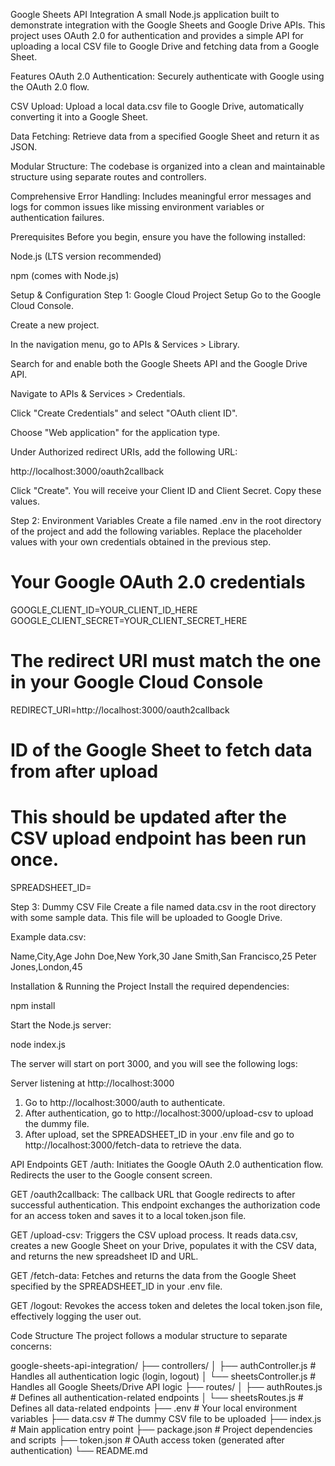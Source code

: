 Google Sheets API Integration
A small Node.js application built to demonstrate integration with the Google Sheets and Google Drive APIs. This project uses OAuth 2.0 for authentication and provides a simple API for uploading a local CSV file to Google Drive and fetching data from a Google Sheet.

Features
OAuth 2.0 Authentication: Securely authenticate with Google using the OAuth 2.0 flow.

CSV Upload: Upload a local data.csv file to Google Drive, automatically converting it into a Google Sheet.

Data Fetching: Retrieve data from a specified Google Sheet and return it as JSON.

Modular Structure: The codebase is organized into a clean and maintainable structure using separate routes and controllers.

Comprehensive Error Handling: Includes meaningful error messages and logs for common issues like missing environment variables or authentication failures.

Prerequisites
Before you begin, ensure you have the following installed:

Node.js (LTS version recommended)

npm (comes with Node.js)

Setup & Configuration
Step 1: Google Cloud Project Setup
Go to the Google Cloud Console.

Create a new project.

In the navigation menu, go to APIs & Services > Library.

Search for and enable both the Google Sheets API and the Google Drive API.

Navigate to APIs & Services > Credentials.

Click "Create Credentials" and select "OAuth client ID".

Choose "Web application" for the application type.

Under Authorized redirect URIs, add the following URL:

http://localhost:3000/oauth2callback

Click "Create". You will receive your Client ID and Client Secret. Copy these values.

Step 2: Environment Variables
Create a file named .env in the root directory of the project and add the following variables. Replace the placeholder values with your own credentials obtained in the previous step.

# Your Google OAuth 2.0 credentials
GOOGLE_CLIENT_ID=YOUR_CLIENT_ID_HERE
GOOGLE_CLIENT_SECRET=YOUR_CLIENT_SECRET_HERE

# The redirect URI must match the one in your Google Cloud Console
REDIRECT_URI=http://localhost:3000/oauth2callback

# ID of the Google Sheet to fetch data from after upload
# This should be updated after the CSV upload endpoint has been run once.
SPREADSHEET_ID=

Step 3: Dummy CSV File
Create a file named data.csv in the root directory with some sample data. This file will be uploaded to Google Drive.

Example data.csv:

Name,City,Age
John Doe,New York,30
Jane Smith,San Francisco,25
Peter Jones,London,45

Installation & Running the Project
Install the required dependencies:

npm install

Start the Node.js server:

node index.js

The server will start on port 3000, and you will see the following logs:

Server listening at http://localhost:3000
1. Go to http://localhost:3000/auth to authenticate.
2. After authentication, go to http://localhost:3000/upload-csv to upload the dummy file.
3. After upload, set the SPREADSHEET_ID in your .env file and go to http://localhost:3000/fetch-data to retrieve the data.

API Endpoints
GET /auth: Initiates the Google OAuth 2.0 authentication flow. Redirects the user to the Google consent screen.

GET /oauth2callback: The callback URL that Google redirects to after successful authentication. This endpoint exchanges the authorization code for an access token and saves it to a local token.json file.

GET /upload-csv: Triggers the CSV upload process. It reads data.csv, creates a new Google Sheet on your Drive, populates it with the CSV data, and returns the new spreadsheet ID and URL.

GET /fetch-data: Fetches and returns the data from the Google Sheet specified by the SPREADSHEET_ID in your .env file.

GET /logout: Revokes the access token and deletes the local token.json file, effectively logging the user out.

Code Structure
The project follows a modular structure to separate concerns:

google-sheets-api-integration/
├── controllers/
│   ├── authController.js     # Handles all authentication logic (login, logout)
│   └── sheetsController.js   # Handles all Google Sheets/Drive API logic
├── routes/
│   ├── authRoutes.js         # Defines all authentication-related endpoints
│   └── sheetsRoutes.js       # Defines all data-related endpoints
├── .env                      # Your local environment variables
├── data.csv                  # The dummy CSV file to be uploaded
├── index.js                  # Main application entry point
├── package.json              # Project dependencies and scripts
├── token.json                # OAuth access token (generated after authentication)
└── README.md
